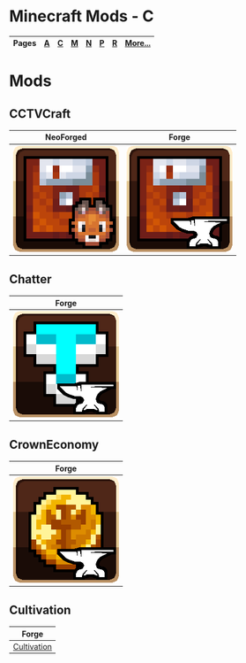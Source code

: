 # Minecraft Mods - C
| Pages | [A](https://github.com/northwesttrees-gaming/.github/tree/main/pages/a) | [C](https://github.com/northwesttrees-gaming/.github/tree/main/pages/c) | [M](https://github.com/northwesttrees-gaming/.github/tree/main/pages/m) | [N](https://github.com/northwesttrees-gaming/.github/tree/main/pages/n) | [P](https://github.com/northwesttrees-gaming/.github/tree/main/pages/p) | [R](https://github.com/northwesttrees-gaming/.github/tree/main/pages/r) | [More...](https://github.com/northwesttrees-gaming/.github/blob/main/pages/_more) |
| --- | --- | --- | --- | --- | --- | --- | --- |
# Mods
## CCTVCraft
| NeoForged | Forge |
| --- | --- |
| [![cctvcraft_logo](https://github.com/northwesttrees-gaming/.github/blob/main/mods/logos/cctvcraft_neoforged_logo_github.png)](https://github.com/northwesttrees-gaming/CCTVCraft-NeoForge) | [![cctvcraft_logo](https://github.com/northwesttrees-gaming/.github/blob/main/mods/logos/cctvcraft_minecraft_forge_logo_github.png)](https://github.com/northwesttrees-gaming/CCTV-Craft-Forge) | 

## Chatter
| Forge |
| --- |
| [![chatter_logo](https://github.com/northwesttrees-gaming/.github/blob/main/mods/logos/chatter_minecraft_forge_logo_github.png)](https://github.com/northwesttrees-gaming/Chatter) |

## CrownEconomy
| Forge |
| --- |
| [![myeconomy_logo](https://github.com/northwesttrees-gaming/.github/blob/main/mods/logos/myeconomy_minecraft_forge_logo_github.png)](https://github.com/northwesttrees-gaming/CrownEconomy) |

## Cultivation
| Forge |
| --- |
| [Cultivation](https://github.com/northwesttrees-gaming/Cultivation) |
